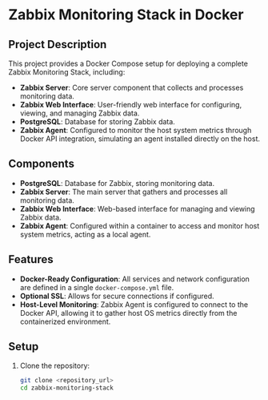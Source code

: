# Zabbix Monitoring Stack in Docker

## Project Description

This project provides a Docker Compose setup for deploying a complete Zabbix Monitoring Stack, including:

- **Zabbix Server**: Core server component that collects and processes monitoring data.
- **Zabbix Web Interface**: User-friendly web interface for configuring, viewing, and managing Zabbix data.
- **PostgreSQL**: Database for storing Zabbix data.
- **Zabbix Agent**: Configured to monitor the host system metrics through Docker API integration, simulating an agent installed directly on the host.

## Components

- **PostgreSQL**: Database for Zabbix, storing monitoring data.
- **Zabbix Server**: The main server that gathers and processes all monitoring data.
- **Zabbix Web Interface**: Web-based interface for managing and viewing Zabbix data.
- **Zabbix Agent**: Configured within a container to access and monitor host system metrics, acting as a local agent.

## Features

- **Docker-Ready Configuration**: All services and network configuration are defined in a single `docker-compose.yml` file.
- **Optional SSL**: Allows for secure connections if configured.
- **Host-Level Monitoring**: Zabbix Agent is configured to connect to the Docker API, allowing it to gather host OS metrics directly from the containerized environment.

## Setup

1. Clone the repository:
   ```bash
   git clone <repository_url>
   cd zabbix-monitoring-stack
